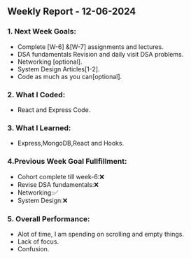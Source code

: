 ## Weekly Report - 12-06-2024

### 1. Next Week Goals:
- Complete [W-6] &[W-7] assignments and lectures.
- DSA fundamentals Revision and daily visit DSA problems.
- Networking [optional].
- System Design Articles[1-2].
- Code as much as you can[optional].

### 2. What I Coded:
- React and Express Code.

### 3. What I Learned:
- Express,MongoDB,React and Hooks.

### 4.Previous Week Goal Fullfillment:
- Cohort complete till week-6:❌
- Revise DSA fundamentals:❌
- Networking:✅
- System Design:❌
### 5. Overall Performance:
- Alot of time, I am spending on scrolling and empty things.
- Lack of focus.
- Confusion.



